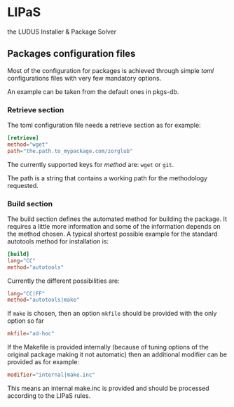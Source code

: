 # LIPaS
the LUDUS Installer & Package Solver

## Packages configuration files
Most of the configuration for packages is achieved through simple *toml* configurations files with very few mandatory options.

An example can be taken from the default ones in pkgs-db.

### Retrieve section
The toml configuration file needs a retrieve section as for example:

```toml
[retrieve]
method="wget"
path="the.path.to_mypackage.com/zorglub"
```

The currently supported keys for *method* are: `wget` or `git`.

The path is a string that contains a working path for the methodology requested.

### Build section
The build section defines the automated method for building the package. It requires a little more information and some of the information depends on the method chosen.
A typical shortest possible example for the standard autotools method for installation is:

```toml
[build]
lang="CC"
method="autotools"
```

Currently the different possibilities are:
```toml
lang="CC|FF"
method="autotools|make"
```
If `make` is chosen, then an option `mkfile` should be provided with the only option so far
```toml
mkfile="ad-hoc"
```

If the Makefile is provided internally (because of tuning options of the original package making it not automatic) then an additional modifier can be provided as for example:

```toml
modifier="internal|make.inc"
```

This means an internal make.inc is provided and should be processed according to the LIPaS rules.